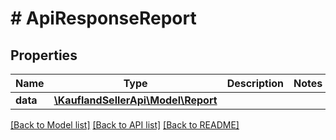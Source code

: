 # # ApiResponseReport

## Properties

Name | Type | Description | Notes
------------ | ------------- | ------------- | -------------
**data** | [**\KauflandSellerApi\Model\Report**](Report.md) |  |

[[Back to Model list]](../../README.md#models) [[Back to API list]](../../README.md#endpoints) [[Back to README]](../../README.md)
